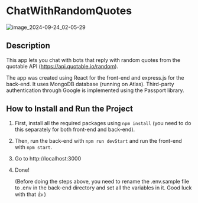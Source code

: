 # ChatWithRandomQuotes

![image_2024-09-24_02-05-29](https://github.com/user-attachments/assets/63e8021c-2dc0-4200-9fd7-bb9fa2d1b737)

## Description

This app lets you chat with bots that reply with random quotes from the quotable API (https://api.quotable.io/random).

The app was created using React for the front-end and express.js for the back-end. It uses MongoDB database (running on Atlas). Third-party authentication through Google is implemented using the Passport library. 

## How to Install and Run the Project

1. First, install all the required packages using ```npm install``` (you need to do this separately for both front-end and back-end).
2. Then, run the back-end with ```npm run devStart``` and run the front-end with ```npm start```.
3. Go to http://localhost:3000
4. Done!

   (Before doing the steps above, you need to rename the .env.sample file to .env in the back-end directory and set all the variables in it. Good luck with that 👍 )
